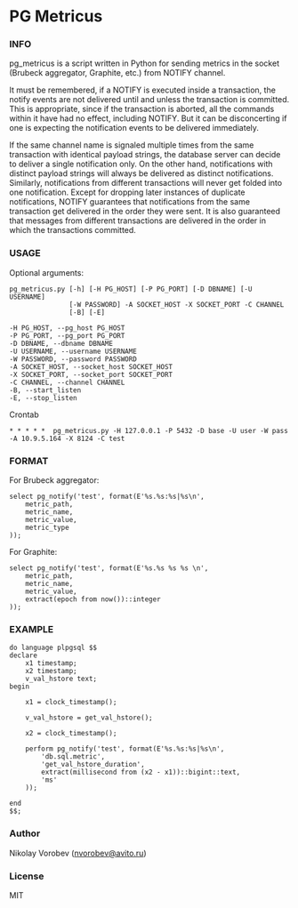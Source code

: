 # PG Metricus

### INFO

pg_metricus is a script written in Python for sending metrics in the socket (Brubeck aggregator, Graphite, etc.) from NOTIFY channel.

It must be remembered, if a NOTIFY is executed inside a transaction, the notify events are not delivered until and unless the transaction is committed. This is appropriate, since if the transaction is aborted, all the commands within it have had no effect, including NOTIFY. But it can be disconcerting if one is expecting the notification events to be delivered immediately.

If the same channel name is signaled multiple times from the same transaction with identical payload strings, the database server can decide to deliver a single notification only. On the other hand, notifications with distinct payload strings will always be delivered as distinct notifications. Similarly, notifications from different transactions will never get folded into one notification. Except for dropping later instances of duplicate notifications, NOTIFY guarantees that notifications from the same transaction get delivered in the order they were sent. It is also guaranteed that messages from different transactions are delivered in the order in which the transactions committed.

### USAGE

Optional arguments:
```
pg_metricus.py [-h] [-H PG_HOST] [-P PG_PORT] [-D DBNAME] [-U USERNAME]
	           [-W PASSWORD] -A SOCKET_HOST -X SOCKET_PORT -C CHANNEL 
	           [-B] [-E]

-H PG_HOST, --pg_host PG_HOST
-P PG_PORT, --pg_port PG_PORT
-D DBNAME, --dbname DBNAME
-U USERNAME, --username USERNAME
-W PASSWORD, --password PASSWORD
-A SOCKET_HOST, --socket_host SOCKET_HOST
-X SOCKET_PORT, --socket_port SOCKET_PORT
-C CHANNEL, --channel CHANNEL
-B, --start_listen
-E, --stop_listen
```

Crontab
```
* * * * *  pg_metricus.py -H 127.0.0.1 -P 5432 -D base -U user -W pass -A 10.9.5.164 -X 8124 -C test
```

### FORMAT

For Brubeck aggregator:
```plpgsql
select pg_notify('test', format(E'%s.%s:%s|%s\n', 
    metric_path, 
    metric_name, 
    metric_value, 
    metric_type
));
```

For Graphite:
```plpgsql
select pg_notify('test', format(E'%s.%s %s %s \n', 
    metric_path, 
    metric_name, 
    metric_value, 
    extract(epoch from now())::integer
));
```

### EXAMPLE

```plpgsql
do language plpgsql $$
declare
	x1 timestamp;
	x2 timestamp;
	v_val_hstore text;
begin

	x1 = clock_timestamp();

	v_val_hstore = get_val_hstore();

	x2 = clock_timestamp();

	perform pg_notify('test', format(E'%s.%s:%s|%s\n', 
        'db.sql.metric', 
        'get_val_hstore_duration', 
        extract(millisecond from (x2 - x1))::bigint::text, 
        'ms'
    ));

end
$$;
```

### Author

Nikolay Vorobev (nvorobev@avito.ru)

### License

MIT
